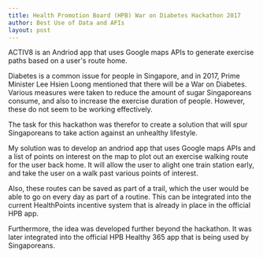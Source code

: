 ```yaml
---
title: Health Promotion Board (HPB) War on Diabetes Hackathon 2017
author: Best Use of Data and APIs
layout: post
---
```

ACTIV8 is an Andriod app that uses Google maps APIs to generate exercise paths based on a user's route home.

Diabetes is a common issue for people in Singapore, and in 2017, Prime Minister Lee Hsien Loong mentioned that there will be a War on Diabetes. Various measures were taken to reduce the amount of sugar Singaporeans consume, and also to increase the exercise duration of people. However, these do not seem to be working effectively.

The task for this hackathon was therefor to create a solution that will spur Singaporeans to take action against an unhealthy lifestyle.

My solution was to develop an andriod app that uses Google maps APIs and a list of points on interest on the map to plot out an exercise walking route for the user back home. It will allow the user to alight one train station early, and take the user on a walk past various points of interest.

Also, these routes can be saved as part of a trail, which the user would be able to go on every day as part of a routine. This can be integrated into the current HealthPoints incentive system that is already in place in the official HPB app.

Furthermore, the idea was developed further beyond the hackathon. It was later integrated into the official HPB Healthy 365 app that is being used by Singaporeans.
